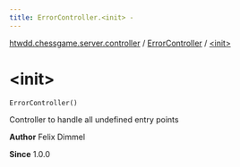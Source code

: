 ```yaml
---
title: ErrorController.<init> - 
---
```


[htwdd.chessgame.server.controller](../index.html) / [ErrorController](index.html) / [&lt;init&gt;](./-init-.html)

# &lt;init&gt;

`ErrorController()`

Controller to handle all undefined entry points

**Author**
Felix Dimmel

**Since**
1.0.0

